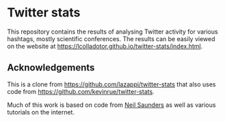 # Twitter stats

This repository contains the results of analysing Twitter activity for various
hashtags, mostly scientific conferences. The results can be easily viewed on the
website at https://lcolladotor.github.io/twitter-stats/index.html.

## Acknowledgements

This is a clone from https://github.com/lazappi/twitter-stats that also uses
code from https://github.com/kevinrue/twitter-stats.

Much of this work is based on code from
[Neil Saunders](https://github.com/neilfws) as well as various tutorials on the
internet. 
